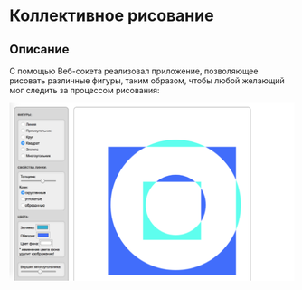 # Коллективное рисование

## Описание

С помощью Веб-сокета реализовал приложение, позволяющее рисовать различные фигуры, таким образом, чтобы любой желающий мог следить за процессом рисования:

![Рисование](preview.png)